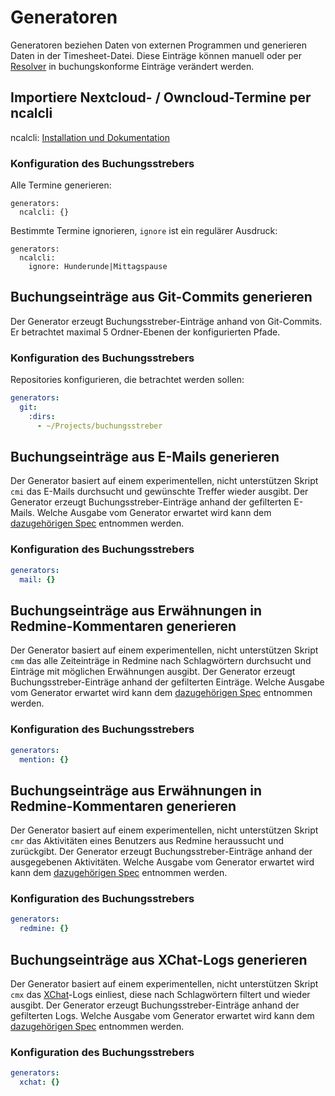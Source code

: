 # Generatoren

Generatoren beziehen Daten von externen Programmen und generieren 
Daten in der Timesheet-Datei. Diese Einträge können manuell oder per 
[Resolver][resolver] in buchungskonforme Einträge verändert werden.

  [resolver]: resolver.md

## Importiere Nextcloud- / Owncloud-Termine per ncalcli

ncalcli: [Installation und Dokumentation](https://github.com/BuJo/ncalcli)

### Konfiguration des Buchungsstrebers

Alle Termine generieren:
````
generators:
  ncalcli: {}
````

Bestimmte Termine ignorieren, `ignore` ist ein regulärer Ausdruck:
````
generators:
  ncalcli:
    ignore: Hunderunde|Mittagspause
````

## Buchungseinträge aus Git-Commits generieren

Der Generator erzeugt Buchungsstreber-Einträge anhand von Git-Commits.
Er betrachtet maximal 5 Ordner-Ebenen der konfigurierten Pfade.

### Konfiguration des Buchungsstrebers

Repositories konfigurieren, die betrachtet werden sollen:
````yaml
generators:
  git:
    :dirs:
      - ~/Projects/buchungsstreber
````

## Buchungseinträge aus E-Mails generieren

Der Generator basiert auf einem experimentellen, nicht unterstützen Skript `cmi`
das E-Mails durchsucht und gewünschte Treffer wieder ausgibt.
Der Generator erzeugt Buchungsstreber-Einträge anhand der gefilterten E-Mails.
Welche Ausgabe vom Generator erwartet wird kann dem
[dazugehörigen Spec](spec/generator/mail_spec.rb) entnommen werden.

### Konfiguration des Buchungsstrebers

````yaml
generators:
  mail: {}
````

## Buchungseinträge aus Erwähnungen in Redmine-Kommentaren generieren

Der Generator basiert auf einem experimentellen, nicht unterstützen Skript `cmm`
das alle Zeiteinträge in Redmine nach Schlagwörtern durchsucht und Einträge mit
möglichen Erwähnungen ausgibt. 
Der Generator erzeugt Buchungsstreber-Einträge anhand der gefilterten Einträge.
Welche Ausgabe vom Generator erwartet wird kann dem
[dazugehörigen Spec](spec/generator/mention_spec.rb) entnommen werden.

### Konfiguration des Buchungsstrebers

````yaml
generators:
  mention: {}
````

## Buchungseinträge aus Erwähnungen in Redmine-Kommentaren generieren

Der Generator basiert auf einem experimentellen, nicht unterstützen Skript `cmr`
das Aktivitäten eines Benutzers aus Redmine heraussucht und zurückgibt.
Der Generator erzeugt Buchungsstreber-Einträge anhand der ausgegebenen
Aktivitäten.
Welche Ausgabe vom Generator erwartet wird kann dem
[dazugehörigen Spec](spec/generator/redmine_spec.rb) entnommen werden.

### Konfiguration des Buchungsstrebers

````yaml
generators:
  redmine: {}
````

## Buchungseinträge aus XChat-Logs generieren

Der Generator basiert auf einem experimentellen, nicht unterstützen Skript `cmx`
das [XChat](http://xchat.org/)-Logs einliest, diese nach Schlagwörtern filtert 
und wieder ausgibt.
Der Generator erzeugt Buchungsstreber-Einträge anhand der gefilterten Logs. 
Welche Ausgabe vom Generator erwartet wird kann dem
[dazugehörigen Spec](spec/generator/xchat_spec.rb) entnommen werden.

### Konfiguration des Buchungsstrebers

````yaml
generators:
  xchat: {}
````
